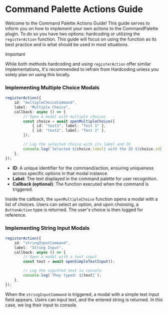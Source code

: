 # Command Palette Actions Guide

Welcome to the Command Palette Actions Guide! This guide serves to inform you on how to implement your own actions to the CommandPalette plugin. To do so you have two options: hardcoding or utilizing the `registerAction` function. This guide will focus on using the function as its best practice and is what should be used in most situations.

> [!IMPORTANT]
> While both methods hardcoding and using `registerAction` offer similar implementations, it's recommended to refrain from Hardcoding unless you solely plan on using this locally.

### Implementing Multiple Choice Modals

```ts
registerAction({
    id: "multipleChoiceCommand",
    label: "Multiple Choice",
    callback: async () => {
        // Open a modal with multiple choices
        const choice = await openMultipleChoice([
            { id: "test1", label: "Test 1" },
            { id: "test2", label: "Test 2" },
        ]);

        // Log the selected choice with its label and ID
        console.log(`Selected ${choice.label} with the ID ${choice.id}`);
    },
});
```

-   **ID**: A unique identifier for the command/action, ensuring uniqueness across specific options in that modal instance.
-   **Label**: The text displayed in the command palette for user recognition.
-   **Callback (optional)**: The function executed when the command is triggered.

Inside the callback, the `openMultipleChoice` function opens a modal with a list of choices. Users can select an option, and upon choosing, a `ButtonAction` type is returned. The user's choice is then logged for reference.

### Implementing String Input Modals

```ts
registerAction({
    id: "stringInputCommand",
    label: "String Input",
    callback: async () => {
        // Open a modal with a text input
        const text = await openSimpleTextInput();

        // Log the inputted text to console
        console.log(`They typed: ${text}`);
    },
});
```

When the `stringInputCommand` is triggered, a modal with a simple text input field appears. Users can input text, and the entered string is returned. In this case, we log their input to console.
